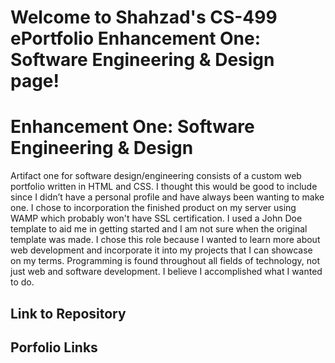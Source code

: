 # Welcome to Shahzad's CS-499 ePortfolio Enhancement One: Software Engineering & Design page!




# Enhancement One: Software Engineering & Design

Artifact one for software design/engineering consists of a custom web portfolio written in HTML and CSS. I thought this would be good to include since I didn’t have a personal profile and have always been wanting to make one.  I chose to incorporation the finished product on my server using WAMP which probably won't have SSL certification. I used a John Doe template to aid me in getting started and I am not sure when the original template was made.  I chose this role because I wanted to learn more about web development and incorporate it into my projects that I can showcase on my terms. Programming is found throughout all fields of technology, not just web and software development.  I believe I accomplished what I wanted to do. 

## Link to Repository

## Porfolio Links

